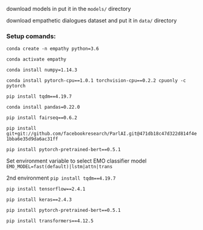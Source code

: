 download models in put it in the `models/` directory

download empathetic dialogues dataset and put it in `data/` directory

### Setup comands:

`conda create -n empathy python=3.6`

`conda activate empathy`

`conda install numpy=1.14.3`

`conda install pytorch-cpu==1.0.1 torchvision-cpu==0.2.2 cpuonly -c pytorch`

`pip install tqdm==4.19.7`

`conda install pandas=0.22.0`

`pip install fairseq==0.6.2`

`pip install git+git://github.com/facebookresearch/ParlAI.git@471db18c47d322d814f4e1bba6e35d9da6ac31ff`

`pip install pytorch-pretrained-bert==0.5.1`

Set environment variable to select EMO classifier model `EMO_MODEL=fast(default)|lstm|attn|trans`


2nd environment
`pip install tqdm==4.19.7`

`pip install tensorflow==2.4.1`

`pip install keras==2.4.3`

`pip install pytorch-pretrained-bert==0.5.1`

`pip install transformers==4.12.5`